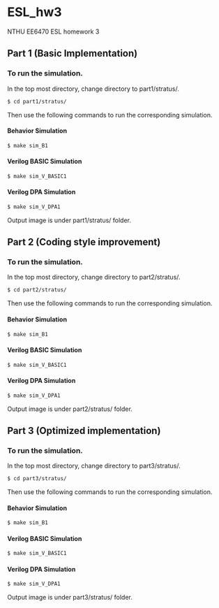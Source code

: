 # ESL_hw3
NTHU EE6470 ESL homework 3

## Part 1 (Basic Implementation)
### To run the simulation. <br>
In the top most directory, change directory to part1/stratus/. 
```bash 
$ cd part1/stratus/
```
Then use the following commands to run the corresponding simulation.
#### Behavior Simulation
```bash 
$ make sim_B1
```
#### Verilog BASIC Simulation
```bash 
$ make sim_V_BASIC1
```
#### Verilog DPA Simulation
```bash 
$ make sim_V_DPA1
```
Output image is under part1/stratus/ folder.
<br>

## Part 2 (Coding style improvement)
### To run the simulation. <br>
In the top most directory, change directory to part2/stratus/. 
```bash 
$ cd part2/stratus/
```
Then use the following commands to run the corresponding simulation.
#### Behavior Simulation
```bash 
$ make sim_B1
```
#### Verilog BASIC Simulation
```bash 
$ make sim_V_BASIC1
```
#### Verilog DPA Simulation
```bash 
$ make sim_V_DPA1
```
Output image is under part2/stratus/ folder.
<br>

## Part 3 (Optimized implementation)
### To run the simulation. <br>
In the top most directory, change directory to part3/stratus/. 
```bash 
$ cd part3/stratus/
```
Then use the following commands to run the corresponding simulation.
#### Behavior Simulation
```bash 
$ make sim_B1
```
#### Verilog BASIC Simulation
```bash 
$ make sim_V_BASIC1
```
#### Verilog DPA Simulation
```bash 
$ make sim_V_DPA1
```
Output image is under part3/stratus/ folder.
<br>
